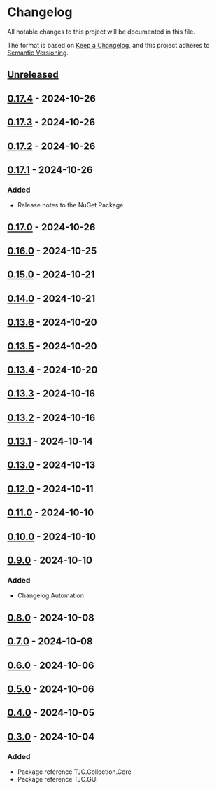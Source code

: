 # Changelog

All notable changes to this project will be documented in this file.

The format is based on [Keep a Changelog](https://keepachangelog.com/en/1.1.0/),
and this project adheres to [Semantic Versioning](https://semver.org/spec/v2.0.0.html).

## [Unreleased]

## [0.17.4] - 2024-10-26

## [0.17.3] - 2024-10-26

## [0.17.2] - 2024-10-26

## [0.17.1] - 2024-10-26

### Added

- Release notes to the NuGet Package

## [0.17.0] - 2024-10-26

## [0.16.0] - 2024-10-25

## [0.15.0] - 2024-10-21

## [0.14.0] - 2024-10-21

## [0.13.6] - 2024-10-20

## [0.13.5] - 2024-10-20

## [0.13.4] - 2024-10-20

## [0.13.3] - 2024-10-16

## [0.13.2] - 2024-10-16

## [0.13.1] - 2024-10-14

## [0.13.0] - 2024-10-13

## [0.12.0] - 2024-10-11

## [0.11.0] - 2024-10-10

## [0.10.0] - 2024-10-10

## [0.9.0] - 2024-10-10

### Added

- Changelog Automation

## [0.8.0] - 2024-10-08

## [0.7.0] - 2024-10-08

## [0.6.0] - 2024-10-06

## [0.5.0] - 2024-10-06

## [0.4.0] - 2024-10-05

## [0.3.0] - 2024-10-04

### Added

- Package reference TJC.Collection.Core
- Package reference TJC.GUI

[Unreleased]: https://github.com/TJC-Tools/TJC.Collection.GUI/compare/v0.17.4...HEAD

[0.17.4]: https://github.com/TJC-Tools/TJC.Collection.GUI/compare/v0.17.3...v0.17.4

[0.17.3]: https://github.com/TJC-Tools/TJC.Collection.GUI/compare/v0.17.2...v0.17.3

[0.17.2]: https://github.com/TJC-Tools/TJC.Collection.GUI/compare/v0.17.1...v0.17.2

[0.17.1]: https://github.com/TJC-Tools/TJC.Collection.GUI/compare/v0.17.0...v0.17.1

[0.17.0]: https://github.com/TJC-Tools/TJC.Collection.GUI/compare/v0.16.0...v0.17.0

[0.16.0]: https://github.com/TJC-Tools/TJC.Collection.GUI/compare/v0.15.0...v0.16.0

[0.15.0]: https://github.com/TJC-Tools/TJC.Collection.GUI/compare/v0.14.0...v0.15.0

[0.14.0]: https://github.com/TJC-Tools/TJC.Collection.GUI/compare/v0.13.6...v0.14.0

[0.13.6]: https://github.com/TJC-Tools/TJC.Collection.GUI/compare/v0.13.5...v0.13.6

[0.13.5]: https://github.com/TJC-Tools/TJC.Collection.GUI/compare/v0.13.4...v0.13.5

[0.13.4]: https://github.com/TJC-Tools/TJC.Collection.GUI/compare/v0.13.3...v0.13.4

[0.13.3]: https://github.com/TJC-Tools/TJC.Collection.GUI/compare/v0.13.2...v0.13.3

[0.13.2]: https://github.com/TJC-Tools/TJC.Collection.GUI/compare/v0.13.1...v0.13.2

[0.13.1]: https://github.com/TJC-Tools/TJC.Collection.GUI/compare/v0.13.0...v0.13.1

[0.13.0]: https://github.com/TJC-Tools/TJC.Collection.GUI/compare/v0.12.0...v0.13.0

[0.12.0]: https://github.com/TJC-Tools/TJC.Collection.GUI/compare/v0.11.0...v0.12.0

[0.11.0]: https://github.com/TJC-Tools/TJC.Collection.GUI/compare/v0.10.0...v0.11.0

[0.10.0]: https://github.com/TJC-Tools/TJC.Collection.GUI/compare/v0.9.0...v0.10.0

[0.9.0]: https://github.com/TJC-Tools/TJC.Collection.GUI/compare/v0.8.0...v0.9.0

[0.8.0]: https://github.com/TJC-Tools/TJC.Collection.GUI/compare/v0.7.0...v0.8.0

[0.7.0]: https://github.com/TJC-Tools/TJC.Collection.GUI/compare/v0.6.0...v0.7.0

[0.6.0]: https://github.com/TJC-Tools/TJC.Collection.GUI/compare/v0.5.0...v0.6.0

[0.5.0]: https://github.com/TJC-Tools/TJC.Collection.GUI/compare/v0.4.0...v0.5.0

[0.4.0]: https://github.com/TJC-Tools/TJC.Collection.GUI/compare/v0.3.0...v0.4.0

[0.3.0]: https://github.com/TJC-Tools/TJC.Collection.GUI/releases/tag/v0.3.0
